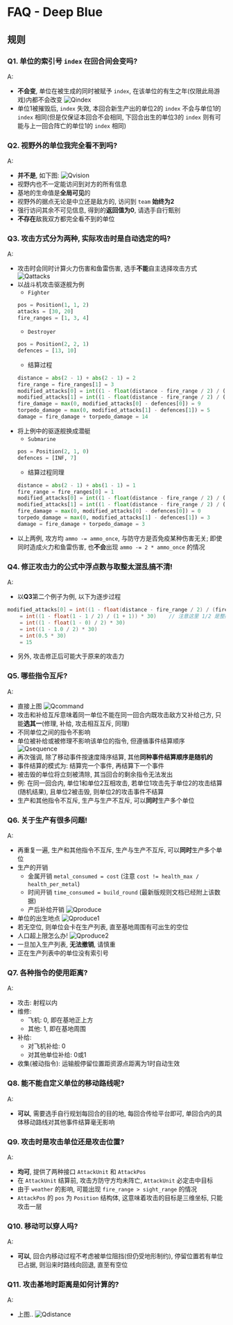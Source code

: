 # FAQ - Deep Blue

## 规则

### Q1. 单位的索引号 `index` 在回合间会变吗?

A: 
* **不会变**, 单位在被生成的同时被赋予 `index`, 在该单位的有生之年(仅限此局游戏)内都不会改变
![Qindex](./pic/Qindex.jpg)
* 单位1被摧毁后, `index` 失效, 本回合新生产出的单位2的 `index` 不会与单位1的 `index` 相同(但是仅保证本回合不会相同, 下回合出生的单位3的 `index` 则有可能与上一回合阵亡的单位1的 `index` 相同)

### Q2. 视野外的单位我完全看不到吗?

A:
* **并不是**, 如下图:
![Qvision](./pic/Qvision.jpg)
* 视野内也不一定能访问到对方的所有信息
* 基地的生命值是**全局可见**的
* 视野外的据点无论是中立还是敌方的, 访问到 `team` **始终为2**
* 强行访问其余不可见信息, 得到的**返回值为0**, 请选手自行甄别
* **不存在**敌我双方都完全看不到的单位

### Q3. 攻击方式分为两种, 实际攻击时是自动选定的吗?

A: 
* 攻击时会同时计算火力伤害和鱼雷伤害, 选手**不能**自主选择攻击方式
![Qattacks](./pic/Qattacks.jpg)
* 以战斗机攻击驱逐舰为例
    * `Fighter`
    ```py
    pos = Position(1, 1, 2)
    attacks = [30, 20]
    fire_ranges = [1, 3, 4]
    ```
    * `Destroyer`
    ```py
    pos = Position(2, 2, 1)
    defences = [13, 10]
    ```
    * 结算过程
    ```py
    distance = abs(2 - 1) + abs(2 - 1) = 2
    fire_range = fire_ranges[1] = 3
    modified_attacks[0] = int((1 - float(distance - fire_range / 2) / (fire_range + 1)) * attacks[0]) = 22
    modified_attacks[1] = int((1 - float(distance - fire_range / 2) / (fire_range + 1)) * attacks[1]) = 15
    fire_damage = max(0, modified_attacks[0] - defences[0]) = 9
    torpedo_damage = max(0, modified_attacks[1] - defences[1]) = 5
    damage = fire_damage + torpedo_damage = 14
    ```
* 将上例中的驱逐舰换成潜艇
    * `Submarine`
    ```py
    pos = Position(2, 1, 0)
    defences = [INF, 7]
    ```
    * 结算过程同理
    ```py
    distance = abs(2 - 1) + abs(1 - 1) = 1
    fire_range = fire_ranges[0] = 1
    modified_attacks[0] = int((1 - float(distance - fire_range / 2) / (fire_range + 1)) * attacks[0]) = 15
    modified_attacks[1] = int((1 - float(distance - fire_range / 2) / (fire_range + 1)) * attacks[1]) = 10
    fire_damage = max(0, modified_attacks[0] - defences[0]) = 0
    torpedo_damage = max(0, modified_attacks[1] - defences[1]) = 3
    damage = fire_damage + torpedo_damage = 3
    ```
* 以上两例, 攻方均 `ammo -= ammo_once`, 与防守方是否免疫某种伤害无关; 即使同时造成火力和鱼雷伤害, 也**不会**出现 `ammo -= 2 * ammo_once` 的情况

### Q4. 修正攻击力的公式中浮点数与取整太混乱搞不清!

A:
* 以**Q3**第二个例子为例, 以下为逐步过程
```cpp
modified_attacks[0] = int((1 - float(distance - fire_range / 2) / (fire_range + 1)) * attacks[0])
    = int((1 - float(1 - 1 / 2) / (1 + 1)) * 30)    // 注意这里 1/2 是整除
    = int((1 - float(1 - 0) / 2) * 30)
    = int((1 - 1.0 / 2) * 30)
    = int(0.5 * 30)
    = 15
```
* 另外, 攻击修正后可能大于原来的攻击力

### Q5. 哪些指令互斥?

A:
* 直接上图
![Qcommand](./pic/Qcommand.jpg)
* 攻击和补给互斥意味着同一单位不能在同一回合内既攻击敌方又补给己方, 只能**选其一**(修理, 补给, 攻击相互互斥, 同理)
* 不同单位之间的指令不影响
* 单位被补给或被修理不影响该单位的指令, 但遵循事件结算顺序
![Qsequence](./pic/Qsequence.jpg)
* 再次强调, 除了移动事件按速度降序结算, 其他**同种事件结算顺序是随机的**
* 事件结算的模式为: 结算完一个事件, 再结算下一个事件
* 被击毁的单位将立刻被清除, 其当回合的剩余指令无法发出
* 例: 在同一回合内, 单位1和单位2互相攻击, 若单位1攻击先于单位2的攻击结算(随机结果), 且单位2被击毁, 则单位2的攻击事件不结算
* 生产和其他指令不互斥, 生产与生产不互斥, 可以**同时**生产多个单位

### Q6. 关于生产有很多问题!

A:
* 再重复一遍, 生产和其他指令不互斥, 生产与生产不互斥, 可以**同时**生产多个单位
* 生产的开销
    * 金属开销 `metal_consumed = cost` (注意 `cost != health_max / health_per_metal`)
    * 时间开销 `time_consumed = build_round` (最新版规则文档已经附上该数据)
    * 产后补给开销
    ![Qproduce](./pic/Qproduce.jpg)
* 单位的出生地点
![Qproduce1](./pic/Qproduce1.jpg)
* 若无空位, 则单位会卡在生产列表, 直至基地周围有可出生的空位
* 人口超上限怎么办!
![Qproduce2](./pic/Qproduce2.jpg)
* 一旦加入生产列表, **无法撤销**, 请慎重
* 正在生产列表中的单位没有索引号

### Q7. 各种指令的使用距离?

A:
* 攻击: 射程以内
* 维修:
    * 飞机: 0, 即在基地正上方
    * 其他: 1, 即在基地周围
* 补给:
    * 对飞机补给: 0
    * 对其他单位补给: 0或1
* 收集(被动指令): 运输舰停留位置距资源点距离为1时自动生效

### Q8. 能不能自定义单位的移动路线呢?

A:
* **可以**, 需要选手自行规划每回合的目的地, 每回合传给平台即可, 单回合内的具体移动路线对其他事件结算毫无影响

### Q9. 攻击时是攻击单位还是攻击位置?

A:
* **均可**, 提供了两种接口 `AttackUnit` 和 `AttackPos`
* 在 `AttackUnit` 结算前, 攻击方防守方均未阵亡, `AttackUnit` 必定击中目标
* 由于 `weather` 的影响, 可能出现 `fire_range > sight_range` 的情况
* `AttackPos` 的 `pos` 为 `Position` 结构体, 这意味着攻击的目标是三维坐标, 只能攻击一层

### Q10. 移动可以穿人吗?

A:
* **可以**, 回合内移动过程不考虑被单位阻挡(但仍受地形制约), 停留位置若有单位已占据, 则沿来时路线向回退, 直至有空位

### Q11. 攻击基地时距离是如何计算的?

A:
* 上图..
![Qdistance](./pic/Qdistance.jpg)